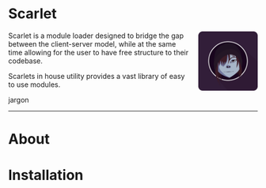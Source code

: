 # Scarlet

<img align="right" src="images/svg/scarlet_logo.svg" width="120em" style="margin-left: 20px;">

Scarlet is a module loader designed to bridge the gap between the client-server model, while at the same time allowing for the user to have free structure to their codebase.

Scarlets in house utility provides a vast library of easy to use modules.

jargon

---

# About

# Installation

